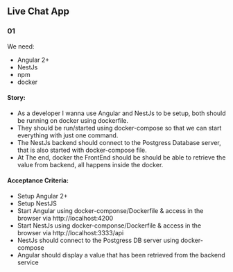 ## Live Chat App

### 01
We need:
  - Angular 2+
  - NestJs
  - npm
  - docker

#### Story:
- As a developer I wanna use Angular and NestJs to be setup, both should be running on docker using dockerfile.
- They should be run/started using docker-compose so that we can start everything with just one command.
- The NestJs backend should connect to the Postgress Database server, that is also started with docker-compose file.
- At The end, docker the FrontEnd should be should be able to retrieve the value from backend, all happens inside the docker.

#### Acceptance Criteria:
- Setup Angular 2+
- Setup NestJS
- Start Angular using docker-componse/Dockerfile & access in the browser via http://localhost:4200
- Start NestJs using docker-componse/Dockerfile & access in the browser via http://localhost:3333/api
- NestJs should connect to the Postgress DB server using docker-compose
- Angular should display a value that has been retrieved from the backend service
